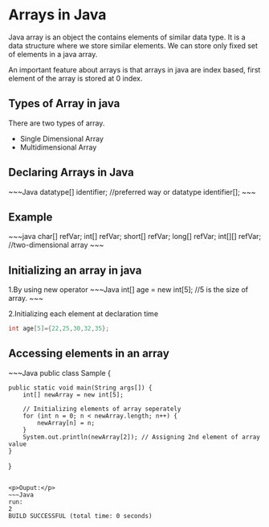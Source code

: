<h1>Arrays in Java</h1>
<p>Java array is an object the contains elements of similar data type. It is a data structure where we store similar elements. We can store only fixed set of elements in a java array.</p>
<p>An important feature about arrays is that arrays in java are index based, first element of the array is stored at 0 index.</p>

<h2>Types of Array in java</h2>
<p>There are two types of array.</p>
<ul>
  <li>Single Dimensional Array</li>
  <li>Multidimensional Array</li>
</ul>

<h2>Declaring Arrays in Java</h2>
~~~Java
datatype[] identifier; //preferred way
or
datatype identifier[];
~~~

<h2>Example</h2>
~~~java
char[] refVar;
int[] refVar;
short[] refVar;
long[] refVar;
int[][] refVar; //two-dimensional array
~~~

<h2>Initializing an array in java</h2>
1.By using new operator
~~~Java
int[] age = new int[5];    //5 is the size of array.
~~~

2.Initializing each element at declaration time
~~~Java
int age[5]={22,25,30,32,35};
~~~

<h2>Accessing elements in an array</h2>
~~~Java
public class Sample {

    public static void main(String args[]) {
        int[] newArray = new int[5];

        // Initializing elements of array seperately
        for (int n = 0; n < newArray.length; n++) {
            newArray[n] = n;
        }
        System.out.println(newArray[2]); // Assigning 2nd element of array value
    }
}
~~~

<p>Ouput:</p>
~~~Java
run:
2
BUILD SUCCESSFUL (total time: 0 seconds)
~~~
